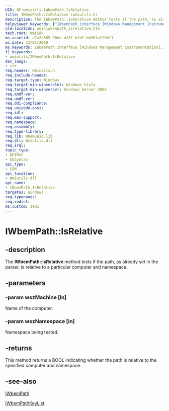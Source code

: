 ```yaml
---
UID: NF:wmiutils.IWbemPath.IsRelative
title: IWbemPath::IsRelative (wmiutils.h)
description: The IWbemPath::IsRelative method tests if the path, as already set in the parser, is relative to a particular computer and namespace.
helpviewer_keywords: ["IWbemPath interface [Windows Management Instrumentation]","IsRelative method","IWbemPath.IsRelative","IWbemPath::IsRelative","IsRelative","IsRelative method [Windows Management Instrumentation]","IsRelative method [Windows Management Instrumentation]","IWbemPath interface","_hmm_iwbempath_isrelative","wmi.iwbempath_isrelative","wmiutils/IWbemPath::IsRelative"]
old-location: wmi\iwbempath_isrelative.htm
tech.root: WmiSdk
ms.assetid: e7a2d585-98da-4f8f-b1df-bb961a1286f1
ms.date: 12/05/2018
ms.keywords: IWbemPath interface [Windows Management Instrumentation],IsRelative method, IWbemPath.IsRelative, IWbemPath::IsRelative, IsRelative, IsRelative method [Windows Management Instrumentation], IsRelative method [Windows Management Instrumentation],IWbemPath interface, _hmm_iwbempath_isrelative, wmi.iwbempath_isrelative, wmiutils/IWbemPath::IsRelative
f1_keywords:
- wmiutils/IWbemPath.IsRelative
dev_langs:
- c++
req.header: wmiutils.h
req.include-header: 
req.target-type: Windows
req.target-min-winverclnt: Windows Vista
req.target-min-winversvr: Windows Server 2008
req.kmdf-ver: 
req.umdf-ver: 
req.ddi-compliance: 
req.unicode-ansi: 
req.idl: 
req.max-support: 
req.namespace: 
req.assembly: 
req.type-library: 
req.lib: Wbemuuid.lib
req.dll: Wmiutils.dll
req.irql: 
topic_type:
- APIRef
- kbSyntax
api_type:
- COM
api_location:
- Wmiutils.dll
api_name:
- IWbemPath.IsRelative
targetos: Windows
req.typenames: 
req.redist: 
ms.custom: 19H1
---
```


# IWbemPath::IsRelative


## -description


The 
<b>IWbemPath::IsRelative</b> method tests if the path, as already set in the parser, is relative to a particular computer and namespace.


## -parameters




### -param wszMachine [in]

Name of the computer.


### -param wszNamespace [in]

Namespace being tested.


## -returns



This method returns a BOOL indicating whether the path is relative to the specified computer and namespace.




## -see-also




<a href="https://docs.microsoft.com/windows/desktop/api/wmiutils/nn-wmiutils-iwbempath">IWbemPath</a>



<a href="https://docs.microsoft.com/windows/desktop/api/wmiutils/nn-wmiutils-iwbempathkeylist">IWbemPathKeyList</a>
 

 

